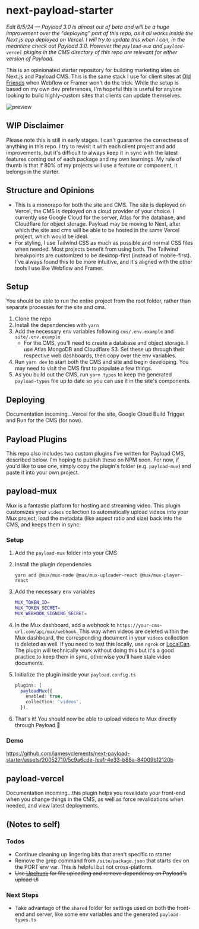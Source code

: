 # next-payload-starter
*Edit 6/5/24 — Payload 3.0 is almost out of beta and will be a huge improvement over the "deploying" part of this repo, as it all works inside the Next.js app deployed on Vercel. I will try to update this when I can, in the meantime check out Payload 3.0. However the `payload-mux` and `payload-vercel` plugins in the CMS directory of this repo are relevant for either version of Payload.*

This is an opinionated starter repository for building marketing sites on Next.js and Payload CMS. This is the same stack I use for client sites at [Old Friends](https://oldfriends.studio) when Webflow or Framer won't do the trick. While the setup is based on my own dev preferences, I'm hopeful this is useful for anyone looking to build highly-custom sites that clients can update themselves.

![preview](https://github.com/jamesvclements/next-payload-starter/assets/20052710/c1e8aa7f-1ae2-46ea-8b68-d240c8607bfc)


## WIP Disclaimer

Please note this is still in early stages. I can't guarantee the correctness of anything in this repo. I try to revisit it with each client project and add improvements, but it's difficult to always keep it in sync with the latest features coming out of each package and my own learnings. My rule of thumb is that if 80% of my projects will use a feature or component, it belongs in the starter.

## Structure and Opinions

- This is a monorepo for both the site and CMS. The site is deployed on Vercel, the CMS is deployed on a cloud provider of your choice. I currently use Google Cloud for the server, Atlas for the database, and Cloudflare for object storage. Payload may be moving to Next, after which the site and cms will be able to be hosted in the same Vercel project, which would be ideal.
- For styling, I use Tailwind CSS as much as possible and normal CSS files when needed. Most projects benefit from using both. The Tailwind breakpoints are customized to be desktop-first (instead of mobile-first). I've always found this to be more intuitive, and it's aligned with the other tools I use like Webflow and Framer.

## Setup

You should be able to run the entire project from the root folder, rather than separate processes for the site and cms.

1. Clone the repo
2. Install the dependencies with `yarn`
3. Add the necessary env variables following `cms/.env.example` and `site/.env.example`
    - For the CMS, you'll need to create a database and object storage. I use Atlas MongoDB and Cloudflare S3. Set these up through their respective web dashboards, then copy over the env variables.
4. Run `yarn dev` to start both the CMS and site and begin developing. You may need to visit the CMS first to populate a few things.
5. As you build out the CMS, run `yarn types` to keep the generated `payload-types` file up to date so you can use it in the site's components.

## Deploying
Documentation incoming...Vercel for the site, Google Cloud Build Trigger and Run for the CMS (for now).

## Payload Plugins

This repo also includes two custom plugins I've written for Payload CMS, described below. I'm hoping to publish these on NPM soon. For now, if you'd like to use one, simply copy the plugin's folder (e.g. `payload-mux`) and paste it into your own project.

## payload-mux

Mux is a fantastic platform for hosting and streaming video. This plugin customizes your `videos` collection to automatically upload videos into your Mux project, load the metadata (like aspect ratio and size) back into the CMS, and keeps them in sync:

### Setup

1. Add the `payload-mux` folder into your CMS
2. Install the plugin dependencies
   ```
   yarn add @mux/mux-node @mux/mux-uploader-react @mux/mux-player-react
   ```
3. Add the necessary env variables
   ```bash
   MUX_TOKEN_ID=
   MUX_TOKEN_SECRET=
   MUX_WEBHOOK_SIGNING_SECRET=
   ```
4. In the Mux dashboard, add a webhook to `https://your-cms-url.com/api/mux/webhook`. This way when videos are deleted within the Mux dashboard, the corresponding document in your `videos` collection is deleted as well. If you need to test this locally, use `ngrok` or [LocalCan](https://www.localcan.com/). The plugin will technically work without doing this but it's a good practice to keep them in sync, otherwise you'll have stale video documents.
5. Initialize the plugin inside your `payload.config.ts`

   ```ts
   plugins: [
     payloadMux({
       enabled: true,
       collection: 'videos',
     }),
   ```
6. That's it! You should now be able to upload videos to Mux directly through Payload 🍿

### Demo
https://github.com/jamesvclements/next-payload-starter/assets/20052710/5c9a6cde-fea1-4e33-b88a-84009b12120b

## payload-vercel

Documentation incoming...this plugin helps you revalidate your front-end when you change things in the CMS, as well as force revalidations when needed, and view latest deployments.

## (Notes to self)

### Todos

- Continue cleaning up lingering bits that aren't specific to starter
- Remove the grep command from `/site/package.json` that starts dev on the PORT env var. This is helpful but not cross-platform.
- ~~Use [Upchunk](https://github.com/muxinc/upchunk) for file uploading and remove dependency on Payload's upload UI~~

### Next Steps

- Take advantage of the `shared` folder for settings used on both the front-end and server, like some env variables and the generated `payload-types.ts`
